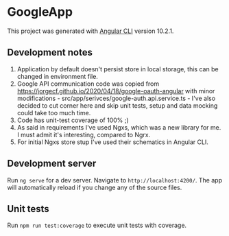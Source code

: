 # GoogleApp

This project was generated with [Angular CLI](https://github.com/angular/angular-cli) version 10.2.1.

## Development notes
1. Application by default doesn't persist store in local storage, this can be changed in environment file.
1. Google API communication code was copied from https://jorgecf.github.io/2020/04/18/google-oauth-angular with minor modifications - src/app/serivces/google-auth.api.service.ts - I've also decided to cut corner here and skip unit tests, setup and data mocking could take too much time.
1. Code has unit-test coverage of 100% ;)
1. As said in requirements I've used Ngxs, which was a new library for me. I must admit it's interesting, compared to Ngrx. 
1. For initial Ngxs store stup I've used their schematics in Angular CLI. 

## Development server

Run `ng serve` for a dev server. Navigate to `http://localhost:4200/`. The app will automatically reload if you change any of the source files.

## Unit tests
Run `npm run test:coverage` to execute unit tests with coverage. 
